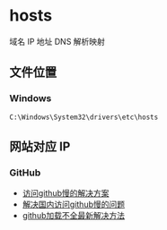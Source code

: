 # hosts
域名 IP 地址 DNS 解析映射

## 文件位置

### Windows
```
C:\Windows\System32\drivers\etc\hosts
```

## 网站对应 IP

### GitHub
- [访问github慢的解决方案](http://www.cnblogs.com/known/p/9433792.html)
- [解决国内访问github慢的问题](https://segmentfault.com/a/1190000015879053)
- [github加载不全最新解决方法](https://blog.csdn.net/ms_huang_/article/details/86415149)

